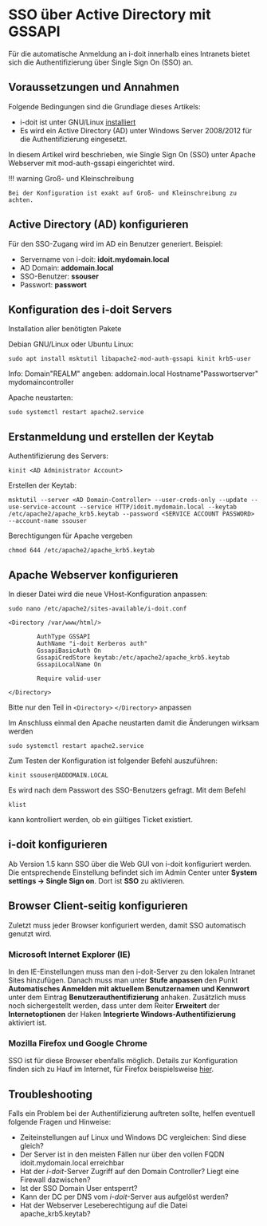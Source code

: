 # SSO über Active Directory mit GSSAPI

Für die automatische Anmeldung an i-doit innerhalb eines Intranets bietet sich die Authentifizierung über Single Sign On (SSO) an.

Voraussetzungen und Annahmen
----------------------------

Folgende Bedingungen sind die Grundlage dieses Artikels:

*   i-doit ist unter GNU/Linux [installiert](../../../installation/index.md)
*   Es wird ein Active Directory (AD) unter Windows Server 2008/2012 für die Authentifizierung eingesetzt.

In diesem Artikel wird beschrieben, wie Single Sign On (SSO) unter Apache Webserver mit mod-auth-gssapi eingerichtet wird.

!!! warning Groß- und Kleinschreibung

    Bei der Konfiguration ist exakt auf Groß- und Kleinschreibung zu achten.

Active Directory (AD) konfigurieren
-----------------------------------

Für den SSO-Zugang wird im AD ein Benutzer generiert. Beispiel:

*   Servername von i-doit: **idoit.mydomain.local**
*   AD Domain: **addomain.local**
*   SSO-Benutzer: **ssouser**
*   Passwort: **passwort**

Konfiguration des i-doit Servers
--------------------------------

Installation aller benötigten Pakete

Debian GNU/Linux oder Ubuntu Linux:

```shell
sudo apt install msktutil libapache2-mod-auth-gssapi kinit krb5-user
```

Info:
Domain"REALM" angeben: addomain.local
Hostname"Passwortserver" mydomaincontroller

Apache neustarten:

```shell
sudo systemctl restart apache2.service
```

Erstanmeldung und erstellen der Keytab
--------------------------------------

Authentifizierung des Servers:

```shell
kinit <AD Administrator Account>
```

Erstellen der Keytab:

```shell
msktutil --server <AD Domain-Controller> --user-creds-only --update --use-service-account --service HTTP/idoit.mydomain.local --keytab /etc/apache2/apache_krb5.keytab --password <SERVICE ACCOUNT PASSWORD> --account-name ssouser
```

Berechtigungen für Apache vergeben

```shell
chmod 644 /etc/apache2/apache_krb5.keytab
```

Apache Webserver konfigurieren
------------------------------

In dieser Datei wird die neue VHost-Konfiguration anpassen:

```shell
sudo nano /etc/apache2/sites-available/i-doit.conf

<Directory /var/www/html/>

        AuthType GSSAPI
        AuthName "i-doit Kerberos auth"
        GssapiBasicAuth On
        GssapiCredStore keytab:/etc/apache2/apache_krb5.keytab
        GssapiLocalName On

        Require valid-user

</Directory>
```

Bitte nur den Teil in `<Directory>` `</Directory>` anpassen

Im Anschluss einmal den Apache neustarten damit die Änderungen wirksam werden

```shell
sudo systemctl restart apache2.service
```

Zum Testen der Konfiguration ist folgender Befehl auszuführen:

```shell
kinit ssouser@ADDOMAIN.LOCAL
```

Es wird nach dem Passwort des SSO-Benutzers gefragt. Mit dem Befehl

```shell
klist
```

kann kontrolliert werden, ob ein gültiges Ticket existiert.

i-doit konfigurieren
--------------------

Ab Version 1.5 kann SSO über die Web GUI von i-doit konfiguriert werden. Die entsprechende Einstellung befindet sich im Admin Center unter **System settings → Single Sign on**. Dort ist **SSO** zu aktivieren.

Browser Client-seitig konfigurieren
-----------------------------------

Zuletzt muss jeder Browser konfiguriert werden, damit SSO automatisch genutzt wird.

### Microsoft Internet Explorer (IE)

In den IE-Einstellungen muss man den i-doit-Server zu den lokalen Intranet Sites hinzufügen. Danach muss man unter **Stufe anpassen** den Punkt **Automatisches Anmelden mit aktuellem Benutzernamen und Kennwort** unter dem Eintrag **Benutzerauthentifizierung** anhaken. Zusätzlich muss noch sichergestellt werden, dass unter dem Reiter **Erweitert** der **Internetoptionen** der Haken **Integrierte Windows-Authentifizierung** aktiviert ist.

### Mozilla Firefox und Google Chrome

SSO ist für diese Browser ebenfalls möglich. Details zur Konfiguration finden sich zu Hauf im Internet, für Firefox beispielsweise [hier](https://superuser.com/questions/664656/how-to-configure-firefox-for-ntlm-sso-single-sign-on).

Troubleshooting
---------------

Falls ein Problem bei der Authentifizierung auftreten sollte, helfen eventuell folgende Fragen und Hinweise:

*   Zeiteinstellungen auf Linux und Windows DC vergleichen: Sind diese gleich?
*   Der Server ist in den meisten Fällen nur über den vollen FQDN idoit.mydomain.local erreichbar
*   Hat der _i-doit_\-Server Zugriff auf den Domain Controller? Liegt eine Firewall dazwischen?
*   Ist der SSO Domain User entsperrt?
*   Kann der DC per DNS vom _i-doit_\-Server aus aufgelöst werden?
*   Hat der Webserver Leseberechtigung auf die Datei apache\_krb5.keytab?
